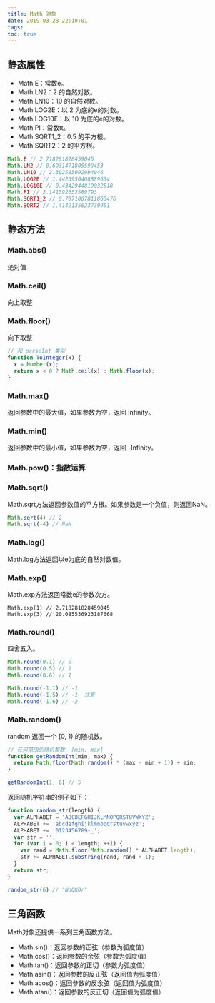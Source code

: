 ```yaml
---
title: Math 对象
date: 2019-03-28 22:10:01
tags:
toc: true
---
```


## 静态属性

- Math.E：常数e。
- Math.LN2：2 的自然对数。
- Math.LN10：10 的自然对数。
- Math.LOG2E：以 2 为底的e的对数。
- Math.LOG10E：以 10 为底的e的对数。
- Math.PI：常数π。
- Math.SQRT1_2：0.5 的平方根。
- Math.SQRT2：2 的平方根。


```js
Math.E // 2.718281828459045
Math.LN2 // 0.6931471805599453
Math.LN10 // 2.302585092994046
Math.LOG2E // 1.4426950408889634
Math.LOG10E // 0.4342944819032518
Math.PI // 3.141592653589793
Math.SQRT1_2 // 0.7071067811865476
Math.SQRT2 // 1.4142135623730951
```

## 静态方法

### Math.abs()

绝对值

### Math.ceil()

向上取整

### Math.floor()

向下取整

```js
// 和 parseInt 类似
function ToInteger(x) {
  x = Number(x);
  return x < 0 ? Math.ceil(x) : Math.floor(x);
}
```

### Math.max()

返回参数中的最大值，如果参数为空，返回 Infinity。

### Math.min()

返回参数中的最小值，如果参数为空，返回 -Infinity。

### Math.pow()：指数运算

### Math.sqrt()

Math.sqrt方法返回参数值的平方根。如果参数是一个负值，则返回NaN。

```js
Math.sqrt(4) // 2
Math.sqrt(-4) // NaN
```


### Math.log()

Math.log方法返回以e为底的自然对数值。


### Math.exp()

Math.exp方法返回常数e的参数次方。

```
Math.exp(1) // 2.718281828459045
Math.exp(3) // 20.085536923187668
```

### Math.round()

四舍五入。

```js
Math.round(0.1) // 0
Math.round(0.5) // 1
Math.round(0.6) // 1

Math.round(-1.1) // -1
Math.round(-1.5) // -1  注意
Math.round(-1.6) // -2
```

### Math.random()

random 返回一个 [0, 1) 的随机数。

```js
// 任何范围的随机整数, [min, max]
function getRandomInt(min, max) {
  return Math.floor(Math.random() * (max - min + 1)) + min;
}

getRandomInt(1, 6) // 5
```

返回随机字符串的例子如下：

```js
function random_str(length) {
  var ALPHABET = 'ABCDEFGHIJKLMNOPQRSTUVWXYZ';
  ALPHABET += 'abcdefghijklmnopqrstuvwxyz';
  ALPHABET += '0123456789-_';
  var str = '';
  for (var i = 0; i < length; ++i) {
    var rand = Math.floor(Math.random() * ALPHABET.length);
    str += ALPHABET.substring(rand, rand + 1);
  }
  return str;
}

random_str(6) // "NdQKOr"
```

## 三角函数

Math对象还提供一系列三角函数方法。

- Math.sin()：返回参数的正弦（参数为弧度值）
- Math.cos()：返回参数的余弦（参数为弧度值）
- Math.tan()：返回参数的正切（参数为弧度值）
- Math.asin()：返回参数的反正弦（返回值为弧度值）
- Math.acos()：返回参数的反余弦（返回值为弧度值）
- Math.atan()：返回参数的反正切（返回值为弧度值）